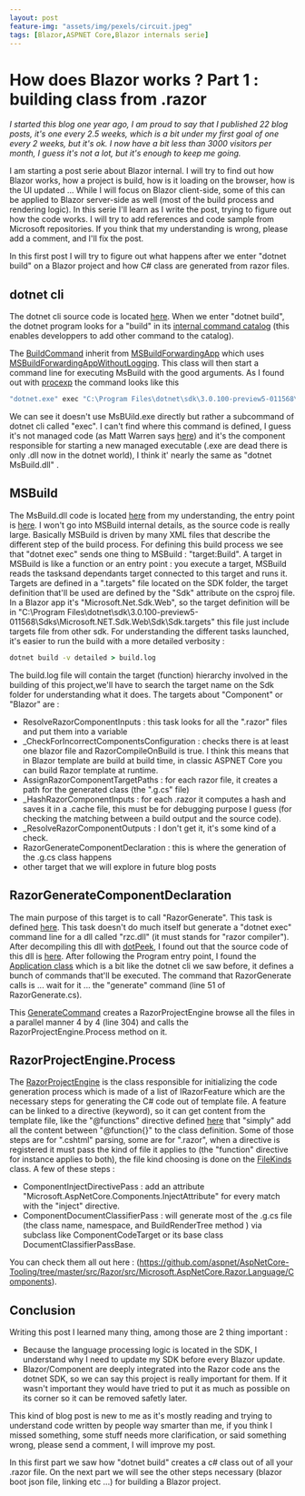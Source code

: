 ```yaml
---
layout: post
feature-img: "assets/img/pexels/circuit.jpeg"
tags: [Blazor,ASPNET Core,Blazor internals serie]
---
```

# How does Blazor works ? Part 1 : building class from .razor
_I started this blog one year ago, I am proud to say that I published 22 blog posts, it's one every 2.5 weeks, which is a bit under my first goal of one every 2 weeks, but it's ok. I now have a bit less than 3000 visitors per month, I guess it's not a lot, but it's enough to keep me going._

I am starting a post serie about Blazor internal. I will try to find out how Blazor works, how a project is build, how is it loading on the browser, how is the UI updated ... While I will focus on Blazor client-side, some of this can be applied to Blazor server-side as well (most of the build process and rendering logic). In this serie I'll learn as I write the post, trying to figure out how the code works. I will try to add references and code sample from Microsoft repositories. If you think that my understanding is wrong, please add a comment, and I'll fix the post.

In this first post I will try to figure out what happens after we enter "dotnet build" on a Blazor project and how C# class are generated from razor files.

## dotnet cli
The dotnet cli source code is located [here](https://github.com/dotnet/cli/blob/master/src/dotnet/Program.cs). When we enter "dotnet build", the dotnet program looks for a "build" in its [internal command catalog](https://github.com/dotnet/cli/blob/master/src/dotnet/BuiltInCommandsCatalog.cs) (this enables developpers to add other command to the catalog).

The [BuildCommand](https://github.com/dotnet/cli/tree/master/src/dotnet/commands/dotnet-build) inherit from [MSBuildForwardingApp](https://github.com/dotnet/cli/blob/master/src/dotnet/commands/dotnet-msbuild/MSBuildForwardingApp.cs) which uses [MSBuildForwardingAppWithoutLogging](https://github.com/dotnet/cli/blob/95c6eff6daa1a69f29c42b2d405400ad44bdec91/src/Microsoft.DotNet.Cli.Utils/MSBuildForwardingAppWithoutLogging.cs). This class will then start a command line for executing MsBuild with the good arguments. As I found out with [procexp](https://docs.microsoft.com/en-us/sysinternals/downloads/process-explorer) the command looks like this

```bash
"dotnet.exe" exec "C:\Program Files\dotnet\sdk\3.0.100-preview5-011568\MSBuild.dll" -maxcpucount -verbosity:m -restore -consoleloggerparameters:Summary -target:Build "-distributedlogger:Microsoft.DotNet.Tools.MSBuild.MSBuildLogger,C:\Program Files\dotnet\sdk\3.0.100-preview5-011568\dotnet.dll*Microsoft.DotNet.Tools.MSBuild.MSBuildForwardingLogger,C:\Program Files\dotnet\sdk\3.0.100-preview5-011568\dotnet.dll"
```

We can see it doesn't use MsBUild.exe directly but rather a subcommand of dotnet cli called "exec". I can't find where this command is defined, I guess it's not managed code (as Matt Warren says [here](https://mattwarren.org/2016/07/04/How-the-dotnet-CLI-tooling-runs-your-code/)) and it's the component responsible for starting a new managed executable (.exe are dead there is only .dll now in the dotnet world), I think it' nearly the same as "dotnet MsBuild.dll" .

## MSBuild

The MsBuild.dll code is located [here](https://github.com/Microsoft/msbuild.git) from my understanding, the entry point is [here](https://github.com/microsoft/msbuild/blob/4f3c6ed7fbb44681413e39c1aa7044ac82bef166/src/MSBuild/XMake.cs). I won't go into MSBuild internal details, as the source code is really large. Basically MSBuild is driven by many XML files that describe the different step of the build process. For defining this build process we see that "dotnet exec" sends one thing to MSBuild : "target:Build". A target in MSBuild is like a function or an entry point : you execute a target, MSBuild reads the tasksand dependants target connected to this target and runs it. Targets are defined in a ".targets" file located on the SDK folder, the target definition that'll be used are defined by the "Sdk" attribute on the csproj file. In a Blazor app it's "Microsoft.Net.Sdk.Web", so the target definition will be in "C:\Program Files\dotnet\sdk\3.0.100-preview5-011568\Sdks\Microsoft.NET.Sdk.Web\Sdk\Sdk.targets" this file just include targets file from other sdk. For understanding the different tasks launched, it's easier to run the build with a more detailed verbosity :

```cmd
dotnet build -v detailed > build.log
```

The build.log file will contain the target (function) hierarchy involved in the building of this project,we'll have to search the target name on the Sdk folder for understanding what it does. The targets about "Component" or "Blazor" are :
- ResolveRazorComponentInputs : this task looks for all the ".razor" files and put them into a variable
- _CheckForIncorrectComponentsConfiguration : checks there is at least one blazor file and RazorCompileOnBuild is true. I think this means that in Blazor template are build at build time, in classic ASPNET Core you can build Razor template at runtime.
- AssignRazorComponentTargetPaths : for each razor file, it creates a path for the generated class (the ".g.cs" file)
- _HashRazorComponentInputs : for each .razor it computes a hash and saves it in a .cache file, this must be for debugging purpose I guess (for checking the matching between a build output and the source code).
- _ResolveRazorComponentOutputs : I don't get it, it's some kind of a check.
- RazorGenerateComponentDeclaration : this is where the generation of the .g.cs class happens
- other target that we will explore in future blog posts

## RazorGenerateComponentDeclaration
The main purpose of this target is to call "RazorGenerate". This task is defined [here](https://github.com/aspnet/AspNetCore-Tooling/blob/master/src/Razor/src/Microsoft.NET.Sdk.Razor/RazorGenerate.cs). This task doesn't do much itself but generate a "dotnet exec" command line for a dll called "rzc.dll" (it must stands for "razor compiler"). After decompiling this dll with  [dotPeek](https://www.jetbrains.com/decompiler/), I found out that the source code of this dll is [here](https://github.com/aspnet/AspNetCore-Tooling/blob/master/src/Razor/src/Microsoft.AspNetCore.Razor.Tools/). After following the Program entry point, I found the [Application class](https://github.com/aspnet/AspNetCore-Tooling/blob/master/src/Razor/src/Microsoft.AspNetCore.Razor.Tools/Application.cs) which is a bit like the dotnet cli we saw before, it defines a bunch of commands that'll be executed. The command that RazorGenerate calls is ... wait for it ... the "generate" command  (line 51 of RazorGenerate.cs).

This [GenerateCommand](https://github.com/aspnet/AspNetCore-Tooling/blob/master/src/Razor/src/Microsoft.AspNetCore.Razor.Tools/GenerateCommand.cs) creates a RazorProjectEngine  browse all the files in a parallel manner 4 by 4 (line 304) and calls the RazorProjectEngine.Process method on it.

## RazorProjectEngine.Process
The [RazorProjectEngine](https://github.com/aspnet/AspNetCore-Tooling/blob/master/src/Razor/src/Microsoft.AspNetCore.Razor.Language/RazorProjectEngine.cs) is the class responsible for initializing the code generation process which is made of a list of IRazorFeature which are the necessary steps for generating the C# code out of template file. A feature can be linked to a directive (keyword), so it can get content from the template file, like the "@functions" directive defined [here](https://github.com/aspnet/AspNetCore-Tooling/blob/master/src/Razor/src/Microsoft.AspNetCore.Razor.Language/Extensions/FunctionsDirective.cs) that "simply" add all the content between "@function{}" to the class definition.
Some of those steps are for ".cshtml" parsing, some are for ".razor", when a directive is registered it must pass the kind of file it applies to (the "function" directive for instance applies to both), the file kind choosing is done on the [FileKinds](https://github.com/aspnet/AspNetCore-Tooling/blob/master/src/Razor/src/Microsoft.AspNetCore.Razor.Language/FileKinds.cs) class.
A few of these steps :
- ComponentInjectDirectivePass : add an attribute "Microsoft.AspNetCore.Components.InjectAttribute" for every match with the "inject" directive.
- ComponentDocumentClassifierPass : will generate most of the .g.cs file (the class name, namespace, and BuildRenderTree method )  via subclass like ComponentCodeTarget or its base class DocumentClassifierPassBase.

You can check them all out here : (https://github.com/aspnet/AspNetCore-Tooling/tree/master/src/Razor/src/Microsoft.AspNetCore.Razor.Language/Components).

## Conclusion
Writing this post I learned many thing, among those are 2 thing important :
- Because the language processing logic is located in the SDK, I understand why I need to update my SDK before every Blazor update.
- Blazor/Component are deeply integrated into the Razor code ans the dotnet SDK, so we can say this project is really important for them. If it wasn't important they would have tried to put it as much as possible on its corner so it can be removed safetly later.

This kind of blog post is new to me as it's mostly reading and trying to understand code written by people way smarter than me, if you think I missed something, some stuff needs more clarification, or said something wrong, please send a comment, I will improve my post.

In this first part we saw how "dotnet build" creates a c# class out of all your .razor file. On the next part we will see the other steps necessary (blazor boot json file, linking etc ...) for building a Blazor project. 
